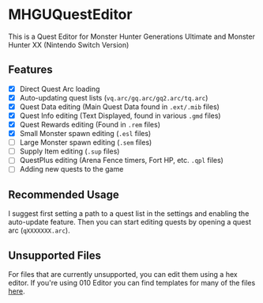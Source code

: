 # MHGUQuestEditor
This is a Quest Editor for Monster Hunter Generations Ultimate and Monster Hunter XX (Nintendo Switch Version)

## Features
- [x] Direct Quest Arc loading
- [x] Auto-updating quest lists (`vq.arc/gq.arc/gq2.arc/tq.arc`)
- [x] Quest Data editing (Main Quest Data found in `.ext/.mib` files)
- [x] Quest Info editing (Text Displayed, found in various `.gmd` files)
- [x] Quest Rewards editing (Found in `.rem` files)
- [x] Small Monster spawn editing (`.esl` files)
- [ ] Large Monster spawn editing (`.sem` files)
- [ ] Supply Item editing (`.sup` files)
- [ ] QuestPlus editing (Arena Fence timers, Fort HP, etc. `.qpl` files)
- [ ] Adding new quests to the game

## Recommended Usage
I suggest first setting a path to a quest list in the settings and enabling the auto-update feature. Then you can start editing quests by opening a quest arc (`qXXXXXXX.arc`).

## Unsupported Files
For files that are currently unsupported, you can edit them using a hex editor. If you're using 010 Editor you can find templates for many of the files [here](https://github.com/RTHKKona/MHGUModding/tree/main/templates).
